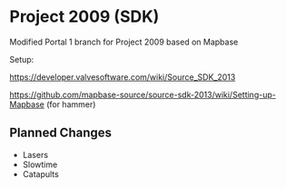 # Project 2009 (SDK)
Modified Portal 1 branch for Project 2009 based on Mapbase

Setup:

https://developer.valvesoftware.com/wiki/Source_SDK_2013

https://github.com/mapbase-source/source-sdk-2013/wiki/Setting-up-Mapbase (for hammer)

## Planned Changes
- Lasers
- Slowtime
- Catapults
